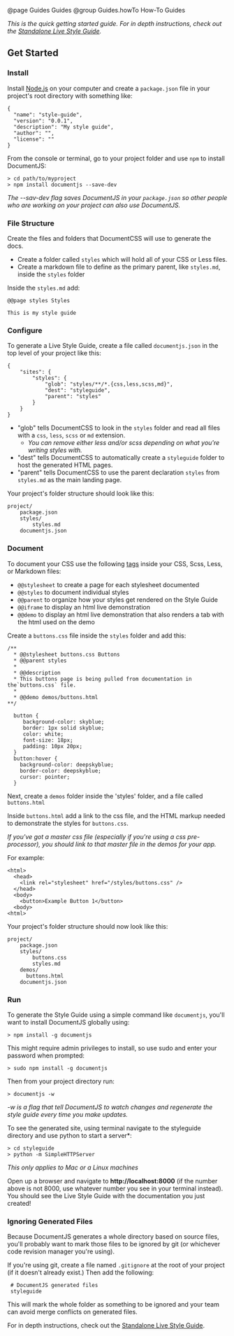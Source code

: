 @page Guides Guides
@group Guides.howTo How-To Guides

_This is the quick getting started guide. For in depth instructions, check out the [Standalone Live Style Guide](/docs/lsg-quickstart.html)._

## Get Started

### Install

Install [Node.js](https://nodejs.org/) on your computer and create a `package.json` file in your project's root directory with something like:
```
{
  "name": "style-guide",
  "version": "0.0.1",
  "description": "My style guide",
  "author": "",
  "license": ""
}

```

From the console or terminal, go to your project folder and use `npm` to install DocumentJS:

```
> cd path/to/myproject
> npm install documentjs --save-dev
```

*The --sav-dev flag saves DocumentJS in your `package.json` so other people who are working on your project can also use DocumentJS.*

### File Structure

Create the files and folders that DocumentCSS will use to generate the docs. 
* Create a folder called `styles` which will hold all of your CSS or Less files. 
* Create a markdown file to define as the primary parent, like `styles.md`, inside the `styles` folder

Inside the `styles.md` add:
```
@@page styles Styles

This is my style guide
```

### Configure

To generate a Live Style Guide, create a file called `documentjs.json` in the top level of your project like this:
```
{
    "sites": {
        "styles": {
            "glob": "styles/**/*.{css,less,scss,md}",
            "dest": "styleguide",
            "parent": "styles" 
        }
    }
}
```

* "glob" tells DocumentCSS to look in the `styles` folder and read all files with a `css`, `less`, `scss` or `md` extension.
  * *You can remove either less and/or scss depending on what you're writing styles with.*
* "dest" tells DocumentCSS to automatically create a `styleguide` folder to host the generated HTML pages.
* "parent" tells DocumentCSS to use the parent declaration `styles` from `styles.md` as the main landing page.

Your project's folder structure should look like this:
```
project/
    package.json
    styles/
        styles.md
    documentjs.json
```

### Document

To document your CSS use the following [tags](http://documentjs.com/docs/documentjs.tags.html) inside your CSS, Scss, Less, or Markdown files:

- `@@stylesheet` to create a page for each stylesheet documented
- `@@styles` to document individual styles
- `@@parent` to organize how your styles get rendered on the Style Guide
- `@@iframe` to display an html live demonstration 
- `@@demo` to display an html live demonstration that also renders a tab with the html used on the demo

Create a `buttons.css` file inside the `styles` folder and add this:
```
/**
  * @@stylesheet buttons.css Buttons
  * @@parent styles
  *
  * @@description
  * This buttons page is being pulled from documentation in the`buttons.css` file.
  *
  * @@demo demos/buttons.html
**/
   
  button {
     background-color: skyblue;
     border: 1px solid skyblue;
     color: white;
     font-size: 18px;
     padding: 10px 20px;
  }
  button:hover {
    background-color: deepskyblue;
    border-color: deepskyblue;
    cursor: pointer;
  }
```
Next, create a `demos` folder inside the 'styles' folder, and a file called `buttons.html`

Inside `buttons.html` add a link to the css file, and the HTML markup needed to demonstrate the styles for `buttons.css`. 

*If you've got a master css file (especially if you're using a css pre-processor), you should link to that master file in the demos for your app.*

For example: 
```
<html>
  <head>
    <link rel="stylesheet" href="/styles/buttons.css" />
  </head>
  <body>
    <button>Example Button 1</button>
  <body>
<html>
```

Your project's folder structure should now look like this:
```
project/
    package.json
    styles/
        buttons.css
        styles.md
    demos/
      buttons.html
    documentjs.json
```

### Run

To generate the Style Guide using a simple command like `documentjs`, you'll want to install DocumentJS globally using:

```
> npm install -g documentjs
```

This might require admin privileges to install, so use sudo and enter your password when prompted:
```
> sudo npm install -g documentjs
```

Then from your project directory run:

```
> documentjs -w
```

*-w is a flag that tell DocumentJS to watch changes and regenerate the style guide every time you make updates.*

To see the generated site, using terminal navigate to the styleguide directory and use python to start a server*:

```
> cd styleguide
> python -m SimpleHTTPServer
```

*This only applies to Mac or a Linux machines*

Open up a browser and navigate to **http://localhost:8000** (if the number above is not 8000, use whatever number you see in your terminal instead). You should see the Live Style Guide with the documentation you just created!

### Ignoring Generated Files

Because DocumentJS generates a whole directory based on source files, you'll probably want to mark those files to be ignored by git (or whichever code revision manager you're using).

If you're using git, create a file named `.gitignore` at the root of your project (if it doesn't already exist.) Then add the following:

```
 # DocumentJS generated files
 styleguide
```

This will mark the whole folder as something to be ignored and your team can avoid merge conflicts on generated files.


For in depth instructions, check out the [Standalone Live Style Guide](/docs/lsg-quickstart.html).

<style>
  .overview-of-contents { 
    display: none;  Hiding the single bullet anchor list 
  }
</style>